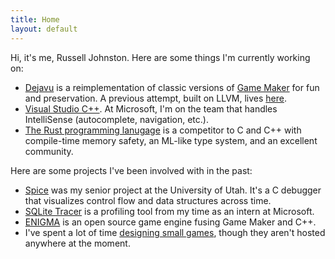 ```yaml
---
title: Home
layout: default
---
```


Hi, it's me, Russell Johnston. Here are some things I'm currently working on:

* [Dejavu](https://dejavu.abubalay.com/) is a reimplementation of classic versions of [Game Maker](https://www.yoyogames.com/gamemaker) for fun and preservation. A previous attempt, built on LLVM, lives [here](https://github.com/rpjohnst/dejavu-llvm).
* [Visual Studio C++](https://www.visualstudio.com/vs/features/cplusplus/). At Microsoft, I'm on the team that handles IntelliSense (autocomplete, navigation, etc.).
* [The Rust programming lanugage](https://www.rust-lang.org/) is a competitor to C and C++ with compile-time memory safety, an ML-like type system, and an excellent community.

Here are some projects I've been involved with in the past:

* [Spice](https://team-worm.github.io/spice/) was my senior project at the University of Utah. It's a C debugger that visualizes control flow and data structures across time.
* [SQLite Tracer](https://github.com/Microsoft/sqlite-tracer) is a profiling tool from my time as an intern at Microsoft.
* [ENIGMA](https://enigma-dev.org/) is an open source game engine fusing Game Maker and C++.
* I've spent a lot of time [designing small games](/games), though they aren't hosted anywhere at the moment.
